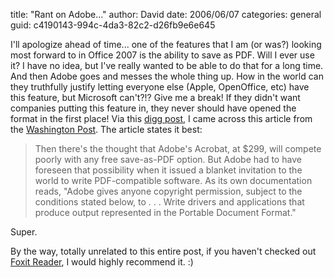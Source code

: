 
title: "Rant on Adobe..."
author: David
date: 2006/06/07
categories: general
guid: c4190143-994c-4da3-82c2-d26fb9e6e645

I'll apologize ahead of time... one of the features that I am (or was?) looking most forward to in Office 2007 is the ability to save as PDF. Will I ever use it? I have no idea, but I've really wanted to be able to do that for a long time. And then Adobe goes and messes the whole thing up. How in the world can they truthfully justify letting everyone else (Apple, OpenOffice, etc) have this feature, but Microsoft can't?!? Give me a break! If they didn't want companies putting this feature in, they never should have opened the format in the first place! Via this [digg post](http://digg.com/software/Why_the_Adobe_and_Microsoft_Deal_Fell_Through), I came across this article from the [Washington Post](http://www.washingtonpost.com/wp-dyn/content/article/2006/06/05/AR2006060501315.html?nav=rss_technology). The article states it best:

> Then there's the thought that Adobe's Acrobat, at $299, will compete poorly with any free save-as-PDF option. But Adobe had to have foreseen that possibility when it issued a blanket invitation to the world to write PDF-compatible software. As its own documentation reads, "Adobe gives anyone copyright permission, subject to the conditions stated below, to . . . Write drivers and applications that produce output represented in the Portable Document Format."

Super.

By the way, totally unrelated to this entire post, if you haven't checked out [Foxit Reader](http://www.foxitsoftware.com/pdf/rd_intro.php), I would highly recommend it. :)

